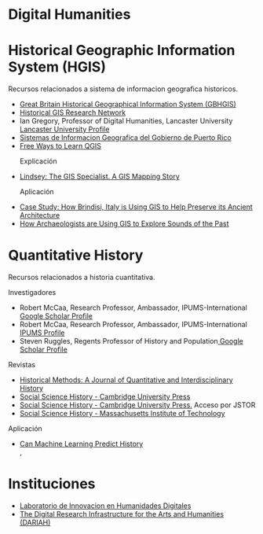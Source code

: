 # Digital Humanities

<h1>Historical Geographic Information System (HGIS)</h1>

<p>Recursos relacionados a sistema de informacion geografica historicos.</p>

<ul>
<li><a href="http://www.gbhgis.org/">Great Britain Historical Geographical Information System (GBHGIS)</a></li>
<li><a href="http://www.hgis.org.uk/">Historical GIS Research Network</a></li>
<li>Ian Gregory, Professor of Digital Humanities, Lancaster University<a href="http://www.lancaster.ac.uk/staff/gregoryi/"> Lancaster University Profile</a></li>
<li><a href="http://www2.pr.gov/agencias/gis/Pages/default.aspx">Sistemas de Informacion Geografica del Gobierno de Puerto Rico</a></li>
<li><a href="https://www.gislounge.com/free-ways-to-learn-qgis/">Free Ways to Learn QGIS</a></li></ul>

<ul>
<p>Explicación</p>
<li><a href="https://www.bolton-menk.com/books/lindsey/Lindsey.html">Lindsey: The GIS Specialist. A GIS Mapping Story</a></li></ul>

<ul>
<p>Aplicación</p>
<li><a href="https://www.gislounge.com/case-study-how-brindisi-italy-is-using-gis-to-help-preserve-its-ancient-architecture/">Case Study: How Brindisi, Italy is Using GIS to Help Preserve its Ancient Architecture</a></li>
<li><a href="https://www.gislounge.com/how-archaeologists-are-using-gis-to-explore-sounds-of-the-past/">How Archaeologists are Using GIS to Explore Sounds of the Past</a></li></ul>

<h1>Quantitative History</h1>

<p>Recursos relacionados a historia cuantitativa.</p>

Investigadores
<ul>
<li>Robert McCaa, Research Professor, Ambassador, IPUMS-International<a href="https://scholar.google.com/citations?user=MMXGTRgAAAAJ&hl=es&oi=ao"> Google Scholar Profile</a></li>
<li>Robert McCaa, Research Professor, Ambassador, IPUMS-International<a href="http://users.pop.umn.edu/~rmccaa/"> IPUMS Profile</a></li>
<li>Steven Ruggles, Regents Professor of History and Population<a href="https://scholar.google.com/citations?user=nvIl0pUAAAAJ"> Google Scholar Profile</a></li></ul>

Revistas
<ul>
<li><a href="http://www.tandfonline.com/toc/vhim20/28/1">Historical Methods: A Journal of Quantitative and Interdisciplinary History</a></li>
<li><a href="https://www.cambridge.org/core/journals/social-science-history">Social Science History - Cambridge University Press</a></li>
<li><a href="https://www.jstor.org/journal/socisciehist">Social Science History - Cambridge University Press.</a> Acceso por JSTOR</li>
<li><a href="https://history.mit.edu/social-science-history">Social Science History - Massachusetts Institute of Technology</a></li></ul>

Aplicación
<ul><li><a href="https://www.livemint.com/technology/tech-news/can-machine-learning-predict-history-1560766434902.html">Can Machine Learning Predict History</a></li>,</ul>

<h1>Instituciones</h1>
<ul>
<li><a href="http://linhd.uned.es">Laboratorio de Innovacion en Humanidades Digitales</a></li>
<li><a href="https://www.dariah.eu/">The Digital Research Infrastructure for the Arts and Humanities (DARIAH)</a></li>
</ul>

<!--markdown syntax-->
<!--https://daringfireball.net/projects/markdown/syntax-->
